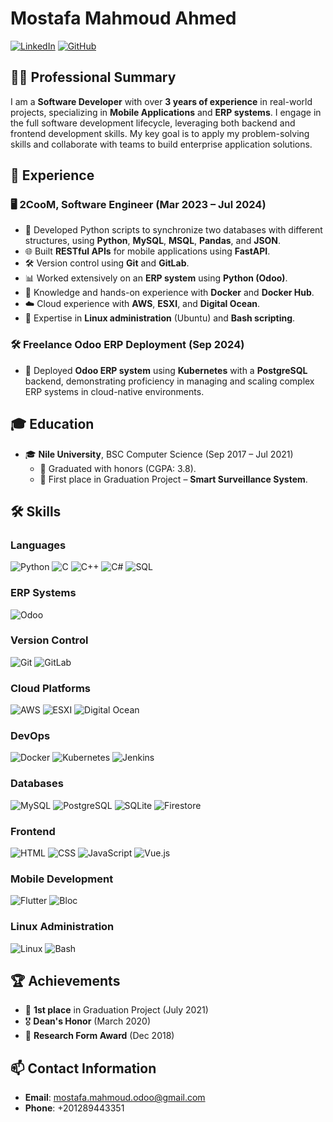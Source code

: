 # Mostafa Mahmoud Ahmed

[![LinkedIn](https://img.shields.io/badge/LinkedIn-Profile-blue?style=for-the-badge&logo=linkedin)](www.linkedin.com/in/mostafa-mahmoud-690a32328)
[![GitHub](https://img.shields.io/badge/GitHub-Profile-lightgrey?style=for-the-badge&logo=github)](https://github.com/Moustafa0351)

## 👨‍💻 Professional Summary

I am a **Software Developer** with over **3 years of experience** in real-world projects, specializing in **Mobile Applications** and **ERP systems**. I engage in the full software development lifecycle, leveraging both backend and frontend development skills. My key goal is to apply my problem-solving skills and collaborate with teams to build enterprise application solutions.

## 💼 Experience

### 🖥️ 2CooM, Software Engineer (Mar 2023 – Jul 2024)
- 🐍 Developed Python scripts to synchronize two databases with different structures, using **Python**, **MySQL**, **MSQL**, **Pandas**, and **JSON**.
- 🌐 Built **RESTful APIs** for mobile applications using **FastAPI**.
- 🛠️ Version control using **Git** and **GitLab**.
- 📊 Worked extensively on an **ERP system** using **Python (Odoo)**.
- 🐳 Knowledge and hands-on experience with **Docker** and **Docker Hub**.
- ☁️ Cloud experience with **AWS**, **ESXI**, and **Digital Ocean**.
- 🐧 Expertise in **Linux administration** (Ubuntu) and **Bash scripting**.

### 🛠️ Freelance Odoo ERP Deployment (Sep 2024)
- 🚀 Deployed **Odoo ERP system** using **Kubernetes** with a **PostgreSQL** backend, demonstrating proficiency in managing and scaling complex ERP systems in cloud-native environments.

## 🎓 Education

- 🎓 **Nile University**, BSC Computer Science (Sep 2017 – Jul 2021)
  - 🏅 Graduated with honors (CGPA: 3.8).
  - 🥇 First place in Graduation Project – **Smart Surveillance System**.

## 🛠️ Skills

### **Languages**
![Python](https://img.shields.io/badge/-Python-3776AB?style=for-the-badge&logo=python&logoColor=white)
![C](https://img.shields.io/badge/-C-A8B9CC?style=for-the-badge&logo=c&logoColor=white)
![C++](https://img.shields.io/badge/-C++-00599C?style=for-the-badge&logo=cplusplus&logoColor=white)
![C#](https://img.shields.io/badge/-C%23-239120?style=for-the-badge&logo=csharp&logoColor=white)
![SQL](https://img.shields.io/badge/-SQL-4479A1?style=for-the-badge&logo=MySQL&logoColor=white)

### **ERP Systems**
![Odoo](https://img.shields.io/badge/-Odoo-714C97?style=for-the-badge&logo=odoo&logoColor=white)

### **Version Control**
![Git](https://img.shields.io/badge/-Git-F05032?style=for-the-badge&logo=git&logoColor=white)
![GitLab](https://img.shields.io/badge/-GitLab-FC6D26?style=for-the-badge&logo=gitlab&logoColor=white)

### **Cloud Platforms**
![AWS](https://img.shields.io/badge/-AWS-232F3E?style=for-the-badge&logo=amazon-aws&logoColor=white)
![ESXI](https://img.shields.io/badge/-ESXI-607078?style=for-the-badge&logo=vmware&logoColor=white)
![Digital Ocean](https://img.shields.io/badge/-Digital%20Ocean-0080FF?style=for-the-badge&logo=digitalocean&logoColor=white)

### **DevOps**
![Docker](https://img.shields.io/badge/-Docker-2496ED?style=for-the-badge&logo=docker&logoColor=white)
![Kubernetes](https://img.shields.io/badge/-Kubernetes-326CE5?style=for-the-badge&logo=kubernetes&logoColor=white)
![Jenkins](https://img.shields.io/badge/-Jenkins-D24939?style=for-the-badge&logo=jenkins&logoColor=white)

### **Databases**
![MySQL](https://img.shields.io/badge/-MySQL-4479A1?style=for-the-badge&logo=mysql&logoColor=white)
![PostgreSQL](https://img.shields.io/badge/-PostgreSQL-4169E1?style=for-the-badge&logo=postgresql&logoColor=white)
![SQLite](https://img.shields.io/badge/-SQLite-003B57?style=for-the-badge&logo=sqlite&logoColor=white)
![Firestore](https://img.shields.io/badge/-Firestore-FFCA28?style=for-the-badge&logo=firebase&logoColor=white)

### **Frontend**
![HTML](https://img.shields.io/badge/-HTML-E34F26?style=for-the-badge&logo=html5&logoColor=white)
![CSS](https://img.shields.io/badge/-CSS-1572B6?style=for-the-badge&logo=css3&logoColor=white)
![JavaScript](https://img.shields.io/badge/-JavaScript-F7DF1E?style=for-the-badge&logo=javascript&logoColor=black)
![Vue.js](https://img.shields.io/badge/-Vue.js-4FC08D?style=for-the-badge&logo=vue.js&logoColor=white)

### **Mobile Development**
![Flutter](https://img.shields.io/badge/-Flutter-02569B?style=for-the-badge&logo=flutter&logoColor=white)
![Bloc](https://img.shields.io/badge/-Bloc-61DAFB?style=for-the-badge&logo=react&logoColor=white)

### **Linux Administration**
![Linux](https://img.shields.io/badge/-Linux-FCC624?style=for-the-badge&logo=linux&logoColor=black)
![Bash](https://img.shields.io/badge/-Bash-4EAA25?style=for-the-badge&logo=gnu-bash&logoColor=white)

## 🏆 Achievements

- 🥇 **1st place** in Graduation Project (July 2021)
- 🎖️ **Dean's Honor** (March 2020)
- 🏅 **Research Form Award** (Dec 2018)

## 📫 Contact Information

- **Email**: mostafa.mahmoud.odoo@gmail.com
- **Phone**: +201289443351
